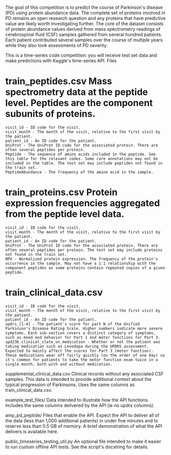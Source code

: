 The goal of this competition is to predict the course of Parkinson's disease (PD) using protein abundance data. The complete set of proteins involved in PD remains an open research question and any proteins that have predictive value are likely worth investigating further. The core of the dataset consists of protein abundance values derived from mass spectrometry readings of cerebrospinal fluid (CSF) samples gathered from several hundred patients. Each patient contributed several samples over the course of multiple years while they also took assessments of PD severity.

This is a time-series code competition: you will receive test set data and make predictions with Kaggle's time-series API.
Files

# train_peptides.csv Mass spectrometry data at the peptide level. Peptides are the component subunits of proteins.

    visit_id - ID code for the visit.
    visit_month - The month of the visit, relative to the first visit by the patient.
    patient_id - An ID code for the patient.
    UniProt - The UniProt ID code for the associated protein. There are often several peptides per protein.
    Peptide - The sequence of amino acids included in the peptide. See this table for the relevant codes. Some rare annotations may not be included in the table. The test set may include peptides not found in the train set.
    PeptideAbundance - The frequency of the amino acid in the sample.

# train_proteins.csv Protein expression frequencies aggregated from the peptide level data.

    visit_id - ID code for the visit.
    visit_month - The month of the visit, relative to the first visit by the patient.
    patient_id - An ID code for the patient.
    UniProt - The UniProt ID code for the associated protein. There are often several peptides per protein. The test set may include proteins not found in the train set.
    NPX - Normalized protein expression. The frequency of the protein's occurrence in the sample. May not have a 1:1 relationship with the component peptides as some proteins contain repeated copies of a given peptide.

# train_clinical_data.csv

    visit_id - ID code for the visit.
    visit_month - The month of the visit, relative to the first visit by the patient.
    patient_id - An ID code for the patient.
    updrs_[1-4] - The patient's score for part N of the Unified Parkinson's Disease Rating Scale. Higher numbers indicate more severe symptoms. Each sub-section covers a distinct category of symptoms, such as mood and behavior for Part 1 and motor functions for Part 3.
    upd23b_clinical_state_on_medication - Whether or not the patient was taking medication such as Levodopa during the UPDRS assessment. Expected to mainly affect the scores for Part 3 (motor function). These medications wear off fairly quickly (on the order of one day) so it's common for patients to take the motor function exam twice in a single month, both with and without medication.

supplemental_clinical_data.csv Clinical records without any associated CSF samples. This data is intended to provide additional context about the typical progression of Parkinsons. Uses the same columns as train_clinical_data.csv.

example_test_files/ Data intended to illustrate how the API functions. Includes the same columns delivered by the API (ie no updrs columns).

amp_pd_peptide/ Files that enable the API. Expect the API to deliver all of the data (less than 1,000 additional patients) in under five minutes and to reserve less than 0.5 GB of memory. A brief demonstration of what the API delivers is available here.

public_timeseries_testing_util.py An optional file intended to make it easier to run custom offline API tests. See the script's docstring for details.